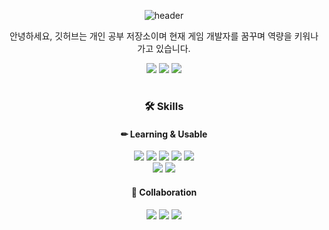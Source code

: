 <div align=center>
  
  ![header](https://capsule-render.vercel.app/api?type=waving&color=0:32F1FF,100:B4B4FF&customColorList=0,2,2,5,30&text=Hi,%20I'm%20SeungHyun%20👋&animation=twinkling&fontSize=35&fontAlignY=40&fontAlign=50&height=250)

안녕하세요, 깃허브는 개인 공부 저장소이며 현재 게임 개발자를 꿈꾸며 역량을 키워나가고 있습니다.


<div align=center>
   <a href="https://velog.io/@strurao"><img src="https://img.shields.io/badge/velog%20-11B48A?style=flat-square&logo=Vimeo&logoColor=white&link=https://velog.io/@strurao"/></a>
  <a href="https://www.notion.so/329b71fb7d9141c7bd94d092d72f6089"><img src="https://img.shields.io/badge/notion-000000?style=flat-square&logo=notion%2B%2B?&logoColor=white&link=https://www.notion.so/329b71fb7d9141c7bd94d092d72f6089"/></a>
  <a href="https://www.youtube.com/@strurao"><img src="https://img.shields.io/badge/youtube-FF0000?style=flat-square&logo=youtube&logoColor=white&link=https://www.youtube.com/@strurao"/></a>
</div>

  

#

### 🛠 Skills
#### ✏ Learning & Usable
<div align=center>
  <img src="https://img.shields.io/badge/c++-00599C?style=flat-square&logo=c%2B%2B&logoColor=white">
  <img src="https://img.shields.io/badge/-c%23-000000?style=flat-square&logo=Csharp&logoColor=white">
  <img src="https://img.shields.io/badge/typescript-3178C6?style=flat-square&logo=typescript&logoColor=white">
  <img src="https://img.shields.io/badge/python-3776AB?style=flat-square&logo=python&logoColor=white"> 
  <img src="https://img.shields.io/badge/rust-000000?style=flat-square&logo=rust&logoColor=white">
 <br>
  <img src="https://img.shields.io/badge/unreal engine-0E1128?style=flat-square&logo=unreal engine&logoColor=white">
  <img src="https://img.shields.io/badge/unity-002244?style=flat-square&logo=unity&logoColor=white">
  <br>
</div>

#### 📖 Collaboration
<div align=center>
  <img src="https://img.shields.io/badge/slack-4A154B?style=flat-square&logo=slack&logoColor=white">
  <img src="https://img.shields.io/badge/github-181717?style=flat-square&logo=github&logoColor=white">
  <img src="https://img.shields.io/badge/git-F05032?style=flat-square&logo=git&logoColor=white">
  <br>


</div>
